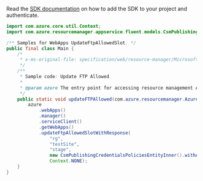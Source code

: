 Read the [SDK documentation](https://github.com/Azure/azure-sdk-for-java/blob/azure-resourcemanager_2.11.0/sdk/resourcemanager/azure-resourcemanager/README.md) on how to add the SDK to your project and authenticate.

```java
import com.azure.core.util.Context;
import com.azure.resourcemanager.appservice.fluent.models.CsmPublishingCredentialsPoliciesEntityInner;

/** Samples for WebApps UpdateFtpAllowedSlot. */
public final class Main {
    /*
     * x-ms-original-file: specification/web/resource-manager/Microsoft.Web/stable/2021-03-01/examples/UpdatePublishingCredentialsPolicySlot.json
     */
    /**
     * Sample code: Update FTP Allowed.
     *
     * @param azure The entry point for accessing resource management APIs in Azure.
     */
    public static void updateFTPAllowed(com.azure.resourcemanager.AzureResourceManager azure) {
        azure
            .webApps()
            .manager()
            .serviceClient()
            .getWebApps()
            .updateFtpAllowedSlotWithResponse(
                "rg",
                "testSite",
                "stage",
                new CsmPublishingCredentialsPoliciesEntityInner().withAllow(true),
                Context.NONE);
    }
}
```
